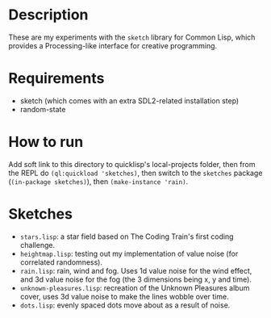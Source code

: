 # Description
These are my experiments with the `sketch` library for Common Lisp, which provides a Processing-like interface for creative programming.

# Requirements
* sketch (which comes with an extra SDL2-related installation step)
* random-state

# How to run
Add soft link to this directory to quicklisp's local-projects folder, then from the REPL do `(ql:quickload 'sketches)`, then switch to the `sketches` package (`(in-package sketches)`), then `(make-instance 'rain)`.

# Sketches
* `stars.lisp`: a star field based on The Coding Train's first coding challenge.
* `heightmap.lisp`: testing out my implementation of value noise (for correlated randomness).
* `rain.lisp`: rain, wind and fog. Uses 1d value noise for the wind effect, and 3d value noise for the fog (the 3 dimensions being x, y and time).
* `unknown-pleasures.lisp`: recreation of the Unknown Pleasures album cover, uses 3d value noise to make the lines wobble over time.
* `dots.lisp`: evenly spaced dots move about as a result of noise.